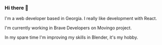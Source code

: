 ### Hi there 👋

I'm a web developer based in Georgia. I really like development with React.

I'm currently working in Brave Developers on Movingo project.

In my spare time I'm improving my skills in Blender, it's my hobby.
<!--
![visitors](https://visitor-badge.laobi.icu/badge?page_id=Rue-pro.visitor-badge)
-->

<!--
**Rue-pro/Rue-pro** is a ✨ _special_ ✨ repository because its `README.md` (this file) appears on your GitHub profile.

Here are some ideas to get you started:

- 🔭 I’m currently working on ...
- 🌱 I’m currently learning ...
- 👯 I’m looking to collaborate on ...
- 🤔 I’m looking for help with ...
- 💬 Ask me about ...
- 📫 How to reach me: ...
- 😄 Pronouns: ...
- ⚡ Fun fact: ...
-->



